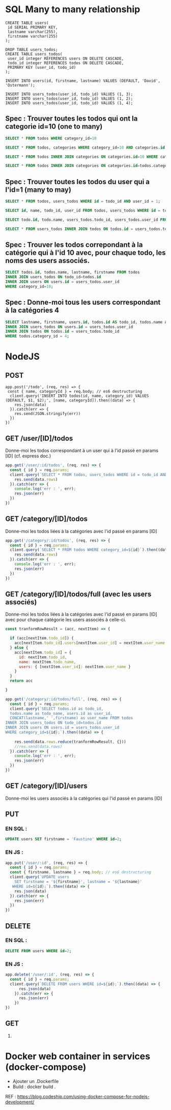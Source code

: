 # SQL Many to many relationship

```
CREATE TABLE users(
 id SERIAL PRIMARY KEY,
 lastname varchar(255),
 firstname varchar(255)
); 
```

``` 
DROP TABLE users_todos;
CREATE TABLE users_todos(
 user_id integer REFERENCES users ON DELETE CASCADE,
 todo_id integer REFERENCES todos ON DELETE CASCADE,
 PRIMARY KEY (user_id, todo_id)
);
``` 

``` 
INSERT INTO users(id, firstname, lastname) VALUES (DEFAULT, 'David', 'Ostermann');
``` 

``` 
INSERT INTO users_todos(user_id, todo_id) VALUES (1, 3);
INSERT INTO users_todos(user_id, todo_id) VALUES (1, 2);
INSERT INTO users_todos(user_id, todo_id) VALUES (1, 4);
``` 

## Spec : Trouver toutes les todos qui ont la categorie id=10 (one to many)

```SQL
SELECT * FROM todos WHERE category_id=10 
```

```SQL
SELECT * FROM todos, categories WHERE category_id=10 AND categories.id = 10;
```

```SQL
SELECT * FROM todos INNER JOIN categories ON categories.id=10 WHERE category_id=10;
```

```SQL
SELECT * FROM todos INNER JOIN categories ON categories.id=todos.category_id WHERE category_id=10;
``` 

## Spec : Trouver toutes les todos du user qui a l'id=1 (many to may)

```SQL 
SELECT * FROM todos, users_todos WHERE id = todo_id AND user_id = 1;
``` 

```SQL 
SELECT id, name, todo_id, user_id FROM todos, users_todos WHERE id = todo_id AND user_id = 1;
``` 

```SQL 
SELECT todo.id, todo.name, users_todos.todo_id, users_todos.user_id FROM todos, users_todos WHERE id = todo_id AND user_id = 1;
``` 

```SQL 
SELECT * FROM users_todos INNER JOIN todos ON todos.id = users_todos.todo_id AND users_todos.user_id=1;
``` 

## Spec : Trouver les todos correpondant à la catégorie qui à l'id 10 avec, pour chaque todo, les noms des users associés.

```SQL
SELECT todos.id, todos.name, lastname, firstname FROM todos 
INNER JOIN users_todos ON todo_id=todos.id 
INNER JOIN users ON users.id = users_todos.user_id
WHERE category_id=10;
``` 

## Spec : Donne-moi tous les users correspondant à la catégories 4

```SQL
SELECT lastname, firstname, users.id, todos.id AS todo_id, todos.name AS todo_name FROM users 
INNER JOIN users_todos ON users.id = users_todos.user_id
INNER JOIN todos ON todos.id = users_todos.todo_id
WHERE todos.category_id = 4;
```

# NodeJS 

## POST

``` 
app.post('/todo', (req, res) => {
 const { name, categoryId } = req.body; // es6 destructuring
  client.query('INSERT INTO todos(id, name, category_id) VALUES (DEFAULT, $1, $2);', [name, categoryId]).then((data) => {
    res.json(data)
  }).catch(err => {
    res.send(JSON.stringify(err))
  })
})
``` 

## GET /user/[ID]/todos

Donne-moi les todos correspondant à un user qui à l'id passé en params [ID] (cf. express doc.)

```javascript
app.get('/user/:id/todos', (req, res) => {
  const { id } = req.params;
  client.query(`SELECT * FROM todos, users_todos WHERE id = todo_id AND user_id = ${id}`).then((data) => {
    res.send(data.rows)
  }).catch(err => {
    console.log('err : ', err);
    res.json(err)
  })
})
```


## GET /category/[ID]/todos

Donne-moi les todos liées à la catégories avec l'id passé en params [ID]

```javascript
app.get('/category/:id/todos', (req, res) => {
  const { id } = req.params;
  client.query(`SELECT * FROM todos WHERE category_id=${id}`).then((data) => {
    res.send(data.rows)
  }).catch(err => {
    console.log('err : ', err);
    res.json(err)
  })
})
```

## GET /category/[ID]/todos/full (avec les users associés)

Donne-moi les todos liées à la catégories avec l'id passé en params [ID] avec pour chaque catégorie les users associés à celle-ci.


```javascript
const tranformRowResult = (acc, nextItem) => {

  if (acc[nextItem.todo_id]) {
    acc[nextItem.todo_id].users[nextItem.user_id] = nextItem.user_name
  } else {
    acc[nextItem.todo_id] = {
      id: nextItem.todo_id,
      name: nextItem.todo_name,
      users: { [nextItem.user_id]: nextItem.user_name }
    }
  }
  return acc

}

app.get('/category/:id/todos/full', (req, res) => {
  const { id } = req.params;
  client.query(`SELECT todos.id as todo_id, 
  todos.name as todo_name, users.id as user_id, 
  CONCAT(lastname,' ',firstname) as user_name FROM todos 
INNER JOIN users_todos ON todo_id=todos.id 
INNER JOIN users ON users.id = users_todos.user_id
WHERE category_id=${id};`).then((data) => {
    
    res.send(data.rows.reduce(tranformRowResult, {}))
    //res.send(data.rows)
  }).catch(err => {
    console.log('err : ', err);
    res.json(err)
  })
})
``` 

## GET /category/[ID]/users

Donne-moi les users associés à la catégories qui l'id passé en params [ID]

## PUT

### EN SQL :
```SQL
UPDATE users SET firstname = 'Faustino' WHERE id=2;
```

### EN JS :
```javascript
app.put('/user/:id', (req, res) => {
  const { id } = req.params;
  const { firstname, lastname } = req.body; // es6 destructuring
  client.query(`UPDATE users 
    SET firstname = '${firstname}', lastname = '${lastname}'
   WHERE id=${id};`).then((data) => {
    res.json(data)
  }).catch(err => {
    res.json(err)
  })
})
```

## DELETE

### EN SQL :
```SQL
DELETE FROM users WHERE id=2;
```

### EN JS :
```javascript
app.delete('/user/:id', (req, res) => {
  const { id } = req.params;
  client.query(`DELETE FROM users WHERE id=${id};`).then((data) => {
      res.json(data)
    }).catch(err => {
      res.json(err)
    })
})
```

## GET 

1. 

# Docker web container in services (docker-compose)

* Ajouter un .Dockerfile
* Build : docker build .

REF : https://blog.codeship.com/using-docker-compose-for-nodejs-development/
